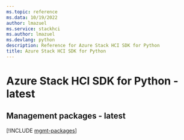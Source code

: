 ```yaml
---
ms.topic: reference
ms.data: 10/19/2022
author: lmazuel
ms.service: stackhci
ms.author: lmazuel
ms.devlang: python
description: Reference for Azure Stack HCI SDK for Python
title: Azure Stack HCI SDK for Python
---
```

# Azure Stack HCI SDK for Python - latest

## Management packages - latest
[!INCLUDE [mgmt-packages](stack-hci-mgmt-index.md)]